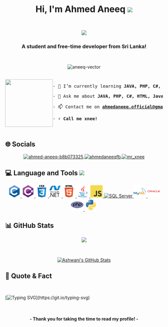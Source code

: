 <h1 align="center">Hi, I'm Ahmed Aneeq <img src="https://media.giphy.com/media/hvRJCLFzcasrR4ia7z/giphy.gif" width="29px"></h1>
<br/>
<p align="center">
 <img src="https://readme-typing-svg.herokuapp.com/?lines=Welcome+to+my+GitHub+Profile!&center=true&width=360&height=30">
</p>
<h3 align="center">A student and free-time developer from Sri Lanka!</h3>
<br/>
<p align="center">
  <img src="https://komarev.com/ghpvc/?username=aneeq-vector&label=Profile%20views&color=0e75b6&style=plastic" alt="aneeq-vector" />
</p>
<br/>

<div>
<img align="left" src="https://tenor.com/view/programmers-go-internet-technologists-researching-technologist-gif-3757206632821927062.gif" height="152" width="152">
</div>

<pre>
- 🌱 I’m currently learning <b>JAVA, PHP, C#, HTML, Python</b><br/>
- 💬 Ask me about <b>JAVA, PHP, C#, HTML, Java Script, Python</b><br/>
- 📫 Contact me on <a href="mailto:ahmedaneeq.official@gmail.com"><b>ahmedaneeq.official@gmail.com</b></a><br/>
- ⚡ <b>Call me xnee!</b>
</pre>
<br/>

## 🌐 Socials
<p align="center">
  <a href="https://linkedin.com/in/ahmed-aneeq-b8b073325" target="blank">
    <img align="center" src="https://raw.githubusercontent.com/rahuldkjain/github-profile-readme-generator/master/src/images/icons/Social/linked-in-alt.svg" alt="ahmed-aneeq-b8b073325" height="30" width="40" />
  </a>
  <a href="https://fb.com/ahmedaneeqfb" target="blank">
    <img align="center" src="https://raw.githubusercontent.com/rahuldkjain/github-profile-readme-generator/master/src/images/icons/Social/facebook.svg" alt="ahmedaneeqfb" height="30" width="40" />
  </a>
  <a href="https://instagram.com/mr_xnee" target="blank">
    <img align="center" src="https://raw.githubusercontent.com/rahuldkjain/github-profile-readme-generator/master/src/images/icons/Social/instagram.svg" alt="mr_xnee" height="30" width="40" />
  </a>
</p>

## 💻 Language and Tools <img src = "https://media2.giphy.com/media/QssGEmpkyEOhBCb7e1/giphy.gif?cid=ecf05e47a0n3gi1bfqntqmob8g9aid1oyj2wr3ds3mg700bl&rid=giphy.gif" width = 25px> 
<p align="center">
  <a href="https://www.cprogramming.com/" target="_blank" rel="noreferrer">
    <img src="https://raw.githubusercontent.com/devicons/devicon/master/icons/c/c-original.svg" alt="C" width="40" height="40" />
  </a>
  <a href="https://www.w3schools.com/cs/" target="_blank" rel="noreferrer">
    <img src="https://raw.githubusercontent.com/devicons/devicon/master/icons/csharp/csharp-original.svg" alt="C#" width="40" height="40" />
  </a>
  <a href="https://www.w3schools.com/css/" target="_blank" rel="noreferrer">
    <img src="https://raw.githubusercontent.com/devicons/devicon/master/icons/css3/css3-original-wordmark.svg" alt="CSS3" width="40" height="40" />
  </a>
  <a href="https://dotnet.microsoft.com/" target="_blank" rel="noreferrer">
    <img src="https://raw.githubusercontent.com/devicons/devicon/master/icons/dot-net/dot-net-original-wordmark.svg" alt="Dotnet" width="40" height="40" />
  </a>
  <a href="https://www.w3.org/html/" target="_blank" rel="noreferrer">
    <img src="https://raw.githubusercontent.com/devicons/devicon/master/icons/html5/html5-original-wordmark.svg" alt="HTML5" width="40" height="40" />
  </a>
  <a href="https://www.java.com" target="_blank" rel="noreferrer">
    <img src="https://raw.githubusercontent.com/devicons/devicon/master/icons/java/java-original.svg" alt="Java" width="40" height="40" />
  </a>
  <a href="https://developer.mozilla.org/en-US/docs/Web/JavaScript" target="_blank" rel="noreferrer">
    <img src="https://raw.githubusercontent.com/devicons/devicon/master/icons/javascript/javascript-original.svg" alt="JavaScript" width="40" height="40" />
  </a>
  <a href="https://www.microsoft.com/en-us/sql-server" target="_blank" rel="noreferrer">
    <img src="https://www.svgrepo.com/show/303229/microsoft-sql-server-logo.svg" alt="SQL Server" width="40" height="40" />
  </a>
  <a href="https://www.mysql.com/" target="_blank" rel="noreferrer">
    <img src="https://raw.githubusercontent.com/devicons/devicon/master/icons/mysql/mysql-original-wordmark.svg" alt="MySQL" width="40" height="40" />
  </a>
  <a href="https://www.oracle.com/" target="_blank" rel="noreferrer">
    <img src="https://raw.githubusercontent.com/devicons/devicon/master/icons/oracle/oracle-original.svg" alt="Oracle" width="40" height="40" />
  </a>
  <a href="https://www.php.net" target="_blank" rel="noreferrer">
    <img src="https://raw.githubusercontent.com/devicons/devicon/master/icons/php/php-original.svg" alt="PHP" width="40" height="40" />
  </a>
  <a href="https://www.python.org" target="_blank" rel="noreferrer">
    <img src="https://raw.githubusercontent.com/devicons/devicon/master/icons/python/python-original.svg" alt="Python" width="40" height="40" />
  </a>
</p>

## 📊 GitHub Stats
<p align = "center"
  
<a href="https://github.com/Aneeq-vector">
  <img src="https://github-readme-stats.vercel.app/api/top-langs/?username=Aneeq-vector&theme=radical&hide=glsl,python" />
</a>
</p>
<br>
<p align = "center">
<a href="https://github.com/Aneeq-vector">
<img src="https://github-readme-stats.vercel.app/api?username=Aneeq-vector&&show_icons=true&theme=radical&line_height=27&v=5" alt="Ashwani's GitHub Stats" />
</a>
</p>

## <b>💪 Quote & Fact</b>
<br>

[![Typing SVG](https://readme-typing-svg.herokuapp.com?font=Robot-Bold&size=30&color=330033&center=true&vCenter=true&width=900&height=110&lines="First,+solve+the+problem.+Then,+write+the+code".;++"Great+Developers+never+stop+learning".)](https://git.io/typing-svg)

<br>

#### <p align="center"><b>- Thank you for taking the time to read my profile! -</b></p>


